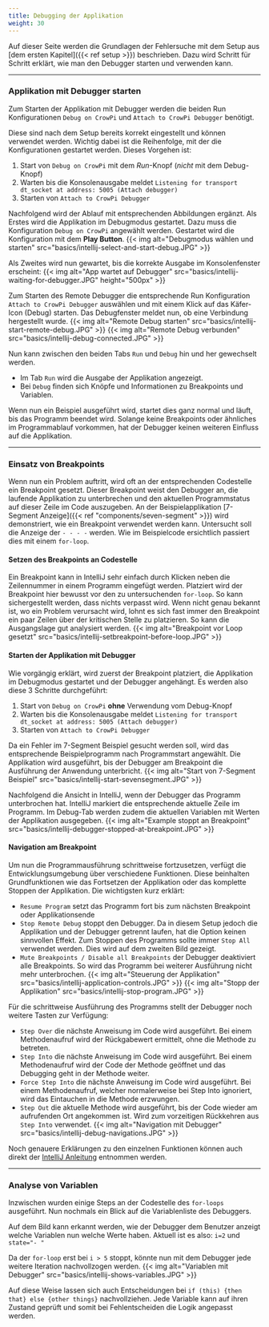 ```yaml
---
title: Debugging der Applikation
weight: 30
---
```


Auf dieser Seite werden die Grundlagen der Fehlersuche mit dem Setup aus [dem ersten Kapitel]({{< ref setup >}}) beschrieben. Dazu wird Schritt für Schritt erklärt, wie man den Debugger starten und verwenden kann.

---

### Applikation mit Debugger starten

Zum Starten der Applikation mit Debugger werden die beiden Run Konfigurationen `Debug on CrowPi` und `Attach to CrowPi Debugger` benötigt.

Diese sind nach dem Setup bereits korrekt eingestellt und können verwendet werden. Wichtig dabei ist die Reihenfolge, mit der die Konfigurationen gestartet werden. Dieses Vorgehen ist:

1. Start von `Debug on CrowPi` mit dem  *Run*-Knopf (*nicht* mit dem Debug-Knopf)
2. Warten bis die Konsolenausgabe meldet `Listening for transport dt_socket at address: 5005 (Attach debugger)`
3. Starten von `Attach to CrowPi Debugger`

Nachfolgend wird der Ablauf mit entsprechenden Abbildungen ergänzt. Als Erstes wird die Applikation im Debugmodus gestartet. Dazu muss die Konfiguration `Debug on CrowPi` angewählt werden. Gestartet wird die Konfiguration mit dem **Play Button**.
{{< img alt="Debugmodus wählen und starten" src="basics/intellij-select-and-start-debug.JPG" >}}

Als Zweites wird nun gewartet, bis die korrekte Ausgabe im Konsolenfenster erscheint:
{{< img alt="App wartet auf Debugger" src="basics/intellij-waiting-for-debugger.JPG" height="500px" >}}

Zum Starten des Remote Debugger die entsprechende Run Konfiguration `Attach to CrowPi Debugger` auswählen und mit einem Klick auf das Käfer-Icon (Debug) starten. Das Debugfenster meldet nun, ob eine Verbindung hergestellt wurde.
{{< img alt="Remote Debug starten" src="basics/intellij-start-remote-debug.JPG" >}}
{{< img alt="Remote Debug verbunden" src="basics/intellij-debug-connected.JPG" >}}

Nun kann zwischen den beiden Tabs `Run` und `Debug` hin und her gewechselt werden. 
- Im Tab `Run` wird die Ausgabe der Applikation angezeigt. 
- Bei `Debug` finden sich Knöpfe und Informationen zu Breakpoints und Variablen.  

Wenn nun ein Beispiel ausgeführt wird, startet dies ganz normal und läuft, bis das Programm beendet wird. Solange keine Breakpoints oder ähnliches im Programmablauf vorkommen, hat der Debugger keinen weiteren Einfluss auf die Applikation.

---

### Einsatz von Breakpoints

Wenn nun ein Problem auftritt, wird oft an der entsprechenden Codestelle ein Breakpoint gesetzt. Dieser Breakpoint weist den Debugger an, die laufende Applikation zu unterbrechen und den aktuellen Programmstatus auf dieser Zeile im Code auszugeben. An der
Beispielapplikation [7-Segment Anzeige]({{< ref "components/seven-segment"  >}}) wird demonstriert, wie ein Breakpoint verwendet werden kann. Untersucht soll die Anzeige der `- - - -` werden. Wie im Beispielcode ersichtlich passiert dies mit einem `for-loop`. 

#### Setzen des Breakpoints an Codestelle

Ein Breakpoint kann in IntelliJ sehr einfach durch Klicken neben die Zeilennummer in einem Programm eingefügt werden. Platziert wird der Breakpoint hier bewusst vor den zu untersuchenden `for-loop`. So kann sichergestellt werden, dass nichts verpasst wird. Wenn nicht genau bekannt ist, wo ein Problem verursacht wird, lohnt es sich fast immer den Breakpoint ein paar Zeilen über der kritischen Stelle zu
platzieren. So kann die Ausgangslage gut analysiert werden.
{{< img alt="Breakpoint vor Loop gesetzt" src="basics/intellij-setbreakpoint-before-loop.JPG" >}}

#### Starten der Applikation mit Debugger

Wie vorgängig erklärt, wird zuerst der Breakpoint platziert, die Applikation im Debugmodus gestartet und der Debugger angehängt. Es werden also diese 3 Schritte durchgeführt:

1. Start von `Debug on CrowPi` **ohne** Verwendung vom Debug-Knopf
2. Warten bis die Konsolenausgabe meldet `Listening for transport dt_socket at address: 5005 (Attach debugger)`
3. Starten von `Attach to CrowPi Debugger`

Da ein Fehler im 7-Segment Beispiel gesucht werden soll, wird das entsprechende Beispielprogramm nach Programmstart angewählt. Die Applikation wird ausgeführt, bis der Debugger am Breakpoint die Ausführung der Anwendung unterbricht.
{{< img alt="Start von 7-Segment Beispiel" src="basics/intellij-start-sevensegment.JPG" >}}

Nachfolgend die Ansicht in IntelliJ, wenn der Debugger das Programm unterbrochen hat. IntelliJ markiert die entsprechende aktuelle Zeile im Programm. Im Debug-Tab werden zudem die aktuellen Variablen mit Werten der Applikation ausgegeben.
{{< img alt="Example stoppt an Breakpoint" src="basics/intellij-debugger-stopped-at-breakpoint.JPG" >}}

#### Navigation am Breakpoint

Um nun die Programmausführung schrittweise fortzusetzen, verfügt die Entwicklungsumgebung über verschiedene Funktionen. Diese beinhalten Grundfunktionen wie das Fortsetzen der Applikation oder das komplette Stoppen der Applikation. Die wichtigsten kurz erklärt:

- `Resume Program` setzt das Programm fort bis zum nächsten Breakpoint oder Applikationsende
- `Stop Remote Debug` stoppt den Debugger. Da in diesem Setup jedoch die Applikation und der Debugger getrennt laufen, hat die Option
  keinen sinnvollen Effekt. Zum Stoppen des Programms sollte immer `Stop All` verwendet werden. Dies wird auf dem zweiten Bild gezeigt.
- `Mute Breakpoints / Disable all Breakpoints` der Debugger deaktiviert alle Breakpoints. So wird das Programm bei weiterer Ausführung nicht
  mehr unterbrochen.
  {{< img alt="Steuerung der Applikation" src="basics/intellij-application-controls.JPG" >}}
  {{< img alt="Stopp der Applikation" src="basics/intellij-stop-program.JPG" >}}

Für die schrittweise Ausführung des Programms stellt der Debugger noch weitere Tasten zur Verfügung:

- `Step Over` die nächste Anweisung im Code wird ausgeführt. Bei einem Methodenaufruf wird der Rückgabewert ermittelt, ohne die Methode zu
  betreten.
- `Step Into` die nächste Anweisung im Code wird ausgeführt. Bei einem Methodenaufruf wird der Code der Methode geöffnet und das Debugging
  geht in der Methode weiter.
- `Force Step Into` die nächste Anweisung im Code wird ausgeführt. Bei einem Methodenaufruf, welcher normalerweise bei Step Into ignoriert, wird
  das Eintauchen in die Methode erzwungen.
- `Step Out` die aktuelle Methode wird ausgeführt, bis der Code wieder am aufrufenden Ort angekommen ist. Wird zum vorzeitigen Rückkehren
  aus `Step Into` verwendet.
  {{< img alt="Navigation mit Debugger" src="basics/intellij-debug-navigations.JPG" >}}

Noch genauere Erklärungen zu den einzelnen Funktionen können auch direkt 
der [IntelliJ Anleitung](https://www.jetbrains.com/help/idea/stepping-through-the-program.html) entnommen werden.

---

### Analyse von Variablen
Inzwischen wurden einige Steps an der Codestelle des `for-loops` ausgeführt. Nun nochmals ein Blick auf die Variablenliste des Debuggers.

Auf dem Bild kann erkannt werden, wie der Debugger dem Benutzer anzeigt welche Variablen nun welche Werte haben. Aktuell ist es also:  `i=2` und `state="- "`

Da der `for-loop` erst bei `i > 5` stoppt, könnte nun mit dem Debugger jede weitere Iteration nachvollzogen werden.
{{< img alt="Variablen mit Debugger" src="basics/intellij-shows-variables.JPG" >}}

Auf diese Weise lassen sich auch Entscheidungen bei `if (this) {then that} else {other things}` nachvollziehen. Jede Variable kann auf ihren Zustand geprüft und somit bei Fehlentscheiden die Logik angepasst werden.
